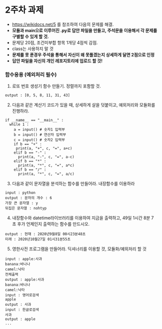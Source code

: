 # 2주차 과제
- https://wikidocs.net/5 를 참조하여 다음의 문제를 해결.
- <b>모듈과 main으로 이루어진 .py로 답안 파일을 만들고, 주석문을 이용해서 각 문제를 구별할 수 있게 할 것.</b>
- 문제당 20점, 조건미부합 항목 1개당 4점씩 감점.
- class는 사용하지 말 것
- <b>문제를 못 푼경우 주석을 통해서 자신이 왜 못풀겠는지 상세하게 달면 2점으로 인정</b> 
- <b>답안 파일을 자신의 개인 레포지토리에 업로드 할 것!</b>

### 함수응용 (예외처리 필수)
1. 로또 번호 생성기 함수 만들기. 정렬까지 포함할 것.
```
output : [0, 5, 8, 11, 31, 43]
```

2. 다음과 같은 계산기 코드가 있을 때, 상세하게 살을 덧붙이고, 예외처리와 모듈화를 진행하라.
```
if __name__ == "__main__" :
  while 1 :
    a = input() # 숫자1 입력부
    b = input() # 연산자 입력부
    c = input() # 숫자2 입력부
    if b == "+" :
     print(a, "+", c, "=", a+c)
    elif b == "-" :
      print(a, "-", c, "=", a-c)
    elif b == "*" :
      print(a, "*", c, "=", a*c)
    elif b == "/" :
      print(a, "*", c, "=", a/c)
```

3. 다음과 같이 문자열을 분석하는 함수를 만들어라. 내장함수를 이용하라
```
input : python
output : 문자의 개수 : 6
가장 큰 문자열 : y
뒤집은 문자열 : nohtyp
```

4. 내장함수와 datetime라이브러리를 이용하여 지금을 출력하고, 49일 1시간 8분 7초 후가 언제인지 출력하는 함수를 만드시오.
```
output : 현재 : 2020년9월8일 00시23분48초
미래 : 2020년10월27일 01시31분55초
```

5. 영한사전 프로그램을 만들어라. 딕셔너리를 이용할 것, 모듈화/예외처리 할 것
```
input : apple:사과
banana:바나나
camel:낙타
전체출력
output : apple:사과
banana:바나나
camel:낙타
input : 영어로검색
apple
output : 사과
input : 한글로검색
사과
output : apple
...
```
